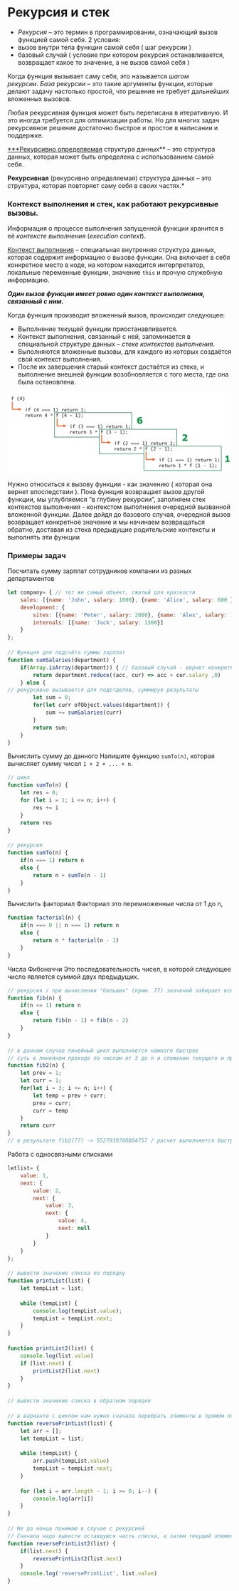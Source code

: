 # Рекурсия и стек

- *Рекурсия* – это термин в программировании, означающий вызов функцией самой себя. 
2 условия:
- вызов внутри тела функции самой себя ( шаг рекурсии )
- базовый случай ( условие при котором рекурсия останавливается, возвращает какое то значение, а не вызов самой себя )

Когда функция вызывает саму себя, это называется *шагом рекурсии*. *База* рекурсии – это такие аргументы функции, которые делают задачу настолько простой, что решение не требует дальнейших вложенных вызовов.

Любая рекурсивная функция может быть переписана в итеративную. И это иногда требуется для оптимизации работы. Но для многих задач рекурсивное решение достаточно быстрое и простое в написании и поддержке.

[***Рекурсивно определяемая](https://en.wikipedia.org/wiki/Recursive_data_type) структура данных** – это структура данных, которая может быть определена с использованием самой себя.

**Рекурсивная** (рекурсивно определяемая) структура данных – это структура, которая повторяет саму себя в своих частях.*

### Контекст выполнения и стек, как работают рекурсивные вызовы.

Информация о процессе выполнения запущенной функции хранится в её *контексте выполнения* (*execution context*).

[Контекст выполнения](https://tc39.github.io/ecma262/#sec-execution-contexts) – специальная внутренняя структура данных, которая содержит информацию о вызове функции. Она включает в себя конкретное место в коде, на котором находится интерпретатор, локальные переменные функции, значение `this` и прочую служебную информацию.

***Один вызов функции имеет ровно один контекст выполнения, связанный с ним.***

Когда функция производит вложенный вызов, происходит следующее:

- Выполнение текущей функции приостанавливается.
- Контекст выполнения, связанный с ней, запоминается в специальной структуре данных – *стеке контекстов выполнения*.
- Выполняются вложенные вызовы, для каждого из которых создаётся свой контекст выполнения.
- После их завершения старый контекст достаётся из стека, и выполнение внешней функции возобновляется с того места, где она была остановлена.

![recursiya.png](./recursiya.png)

Нужно относиться к вызову функции - как значению ( которая она вернет впоследствии ). Пока функция возвращает  вызов другой функции, мы углубляемся “в глубину рекурсии”, заполняем стек контекстов выполнения - контекстом выполнения очередной вызванной   вложенной функции.
Далее дойдя до базового случая, очередной вызов возвращает конкретное значение и мы начинаем возвращаться обратно, доставая из стека предыдущие родительские контексты и выполнять эти функции

### Примеры задач

Посчитать сумму зарплат сотрудников компании из разных департаментов

```jsx
let company= { // тот же самый объект, сжатый для краткости
    sales: [{name: 'John', salary: 1000}, {name: 'Alice', salary: 600 }],
    development: {
        sites: [{name: 'Peter', salary: 2000}, {name: 'Alex', salary: 1800 }],
        internals: [{name: 'Jack', salary: 1300}]
    }
};

// Функция для подсчёта суммы зарплат
function sumSalaries(department) {
    if(Array.isArray(department)) { // базовый случай - вернет конкретное знач.
        return department.reduce((acc, cur) => acc + cur.salary ,0)
    } else {
// рекурсивно вызывается для подотделов, суммируя результаты
        let sum = 0;
        for(let curr ofObject.values(department)) {
            sum += sumSalaries(curr)
        }
        return sum;
    }
}
```

Вычислить сумму до данного
Напишите функцию `sumTo(n)`, которая вычисляет сумму чисел `1 + 2 + ... + n`.

```jsx
// цикл
function sumTo(n) {
    let res = 0;
    for (let i = 1; i <= n; i++) {
        res += i
    }
    return res
}

// рекурсия 
function sumTo(n) {
    if(n === 1) return n
    else {
        return n + sumTo(n - 1)
    }
}
```

Вычислить факториал
Факториал это перемноженные числа от 1 до n,

```jsx
function factorial(n) {
    if(n === 0 || n === 1) return n
    else {
        return n * factorial(n - 1)
    }
}
```

Числа Фибоначчи
Это последовательность чисел, в которой следующее число является суммой двух предыдущих.

```jsx
// рекурсия / при вычислении "больших" (прим. 77) значений забирает все ресурсы процессора - среда выполнения зависает
function fib(n) {
    if(n <= 1) return n
    else {
        return fib(n - 1) + fib(n - 2)
    }
}

// в данном случае линейный цикл выполняется намного быстрее
// суть в линейном проходе по числам от 3 до n и сложении текущего и предыдущего
function fib2(n) {
    let prev = 1;
    let curr = 1;
    for(let i = 3; i <= n; i++) {
        let temp = prev + curr;
        prev = curr;
        curr = temp
    }
    return curr
}
// в результате fib2(77) -> 5527939700884757 / расчет выполняется быстро и не блокирует работу среды выполнения
```

Работа с  односвязными списками

```jsx
letlist= {
    value: 1,
    next: {
        value: 2,
        next: {
            value: 3,
            next: {
                value: 4,
                next: null
            }
        }
    }
};

// вывести значение списка по порядку
function printList(list) {
    let tempList = list;

    while (tempList) {
        console.log(tempList.value);
        tempList = tempList.next;
    }
}

function printList2(list) {
    console.log(list.value)
    if (list.next) {
        printList2(list.next)
    }
}

// вывести значение списка в обратном порядке

// в варианте с циклом нам нужно сначала перебрать элементы в прямом порядке и записать их в массив, а затем вывести значения массива, в обратном порядке:
function reversePrintList(list) {
    let arr = [];
    let tempList = list;

    while (tempList) {
        arr.push(tempList.value)
        tempList = tempList.next;
    }

    for (let i = arr.length - 1; i >= 0; i--) {
        console.log(arr[i])
    }
}

// Не до конца понимаю в случае с рекурсией
// Сначала надо вывести оставшуюся часть списка, а затем текущий элемент:
function reversePrintList2(list) {
    if(list.next) {
        reversePrintList2(list.next)
    }
    console.log('reversePrintList', list.value)
}
```